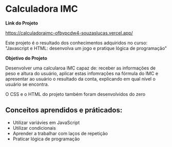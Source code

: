 <h1>Calculadora IMC</h1>


<strong> Link do Projeto </strong>

https://calculadoraimc-ofbypcdw4-souzaslucas.vercel.app/

<p> Este projeto é o resultado dos conhecimentos adquiridos no curso: "Javascript e HTML: desenvolva um jogo e pratique lógica de programação" </p>
<strong>Objetivo do Projeto</strong>
<p>Desenvolver uma calcularoa IMC capaz de: receber as informações de peso e altura do usuário, aplicar estas infomrações na fórmula do IMC e apresentar ao usuário o resultado da conta, explicando em qual nível o usuário se encontra.</p>

<p> O CSS e o HTML do projeto também foram desenvolvidos do zero </p>


<h2> Conceitos aprendidos e práticados: </h2>
<ul>
  <li>Utilizar variávies em JavaScript</li>
  <li>Utilizar condicionais</li>
  <li>Aprender a trabalhar com laços de repetição</li>
  <li>Praticar lógica de programação</li>
</ul>
